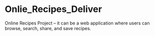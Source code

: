 # Onlie_Recipes_Deliver
Online Recipes Project – it can be a web application where users can browse, search, share, and save recipes. 
